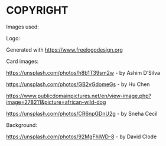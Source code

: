 # COPYRIGHT

Images used:


Logo:


Generated with https://www.freelogodesign.org


Card images:


 https://unsplash.com/photos/h8b1T39sm2w - by 
Ashim D’Silva

https://unsplash.com/photos/GB2vGdomeGs - by Hu Chen 

https://www.publicdomainpictures.net/en/view-image.php?image=278211&picture=african-wild-dog

https://unsplash.com/photos/CR6npGDnU2g - by Sneha Cecil


Background: 


https://unsplash.com/photos/92MgFhlWD-8 - by David Clode


